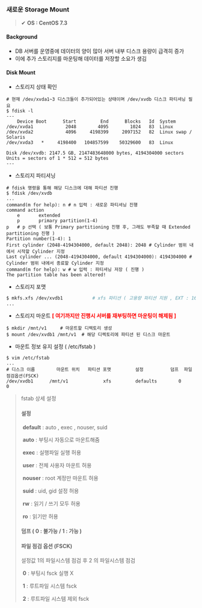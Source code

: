 ### 새로운 Storage Mount

> ✔ **OS : CentOS 7.3**



#### Background

- DB 서버를 운영중에 데이터의 양이 많아 서버 내부 디스크 용량이 급격히 증가
- 이에 추가 스토리지를 마운팅해 데이터를 저장할 소요가 생김



#### Disk Mount

- 스토리지 상태 확인

~~~shell
# 현재 /dev/xvda1~3 디스크들이 추가되어있는 상태이며 /dev/xvdb 디스크 파티셔닝 필요
$ fdisk -l
---
    Device Boot      Start         End      Blocks   Id  System
/dev/xvda1            2048        4095        1024   83  Linux
/dev/xvda2            4096     4198399     2097152   82  Linux swap / Solaris
/dev/xvda3   *     4198400   104857599    50329600   83  Linux

Disk /dev/xvdb: 2147.5 GB, 2147483648000 bytes, 4194304000 sectors
Units = sectors of 1 * 512 = 512 bytes
---
~~~

- 스토리지 파티셔닝

~~~shell
# fdisk 명령을 통해 해당 디스크에 대해 파티션 진행
$ fdisk /dev/xvdb
...
command(m for help): n # n 입력 : 새로운 파티셔닝 진행
command action
	e		extended
	p		primary partition(1-4)
p	# p 선택 ( 보통 Primary partitioning 진행 후, 그래도 부족할 때 Extended partitioning 진행 )
Partition number(1-4): 1
First cylinder (2048-4194304000, default 2048): 2048 # Cylinder 범위 내에서 시작할 Cylinder 지정
Last cylinder ... (2048-4194304000, default 4194304000): 4194304000 # Cylinder 범위 내에서 종료할 Cylinder 지정
command(m for help): w # w 입력 : 파티셔닝 저장 ( 진행 )
The partition table has been altered!
~~~

- 스토리지 포맷

~~~bash
$ mkfs.xfs /dev/xvdb1			# xfs 파티션 ( 고용량 파티션 지원 , EXT : 16TB 까지만 지원 ) 
...
~~~

- 스토리지 마운트 <span style="color:red">**[ 여기까지만 진행시 서버를 재부팅하면 마운팅이 해제됨 ]**</span>

~~~shell
$ mkdir /mnt/v1		# 마운트할 디렉토리 생성
$ mount /dev/xvdb1 /mnt/v1	# 해당 디렉토리에 파티션 된 디스크 마운트
~~~

- 마운트 정보 유지 설정 ( /etc/fstab )

~~~shell
$ vim /etc/fstab
...
# 디스크 이름		마운트 위치	 파티션 포맷			설정			덤프	파일점검옵션(FSCK)
/dev/xvdb1		/mnt/v1				xfs			defaults		0			0
~~~

>fstab 상세 설정
>
>#### 설정
>
>​	**default** : auto , exec , nouser, suid
>
>​	**auto** : 부팅시 자동으로 마운트해줌
>
>​	**exec** : 실행파일 실행 허용
>
>​	**user** : 전체 사용자 마운트 허용
>
>​	**nouser** : root 계정만 마운트 허용
>
>​	**suid** : uid, gid 설정 허용
>
>​	**rw** : 읽기 / 쓰기 모두 허용
>
>​	**ro** : 읽기만 허용
>
>#### 덤프 ( **0** : 불가능 / **1** : 가능 )
>
>#### 파일 점검 옵션 (FSCK)
>
>설정값 1의 파일시스템 점검 후 2 의 파일시스템 점검
>
>​	**0** : 부팅시 fsck 실행 X
>
>​	**1** : 루트파일 시스템 fsck 
>
>​	**2** : 루트파일 시스템 제외 fsck

